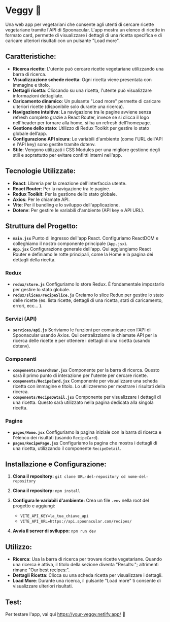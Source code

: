 # Veggy 🌿

Una web app per vegetariani che consente agli utenti di cercare ricette vegetariane tramite l'API di Spoonacular. L'app mostra un elenco di ricette in formato card, permette di visualizzare i dettagli di una ricetta specifica e di caricare ulteriori risultati con un pulsante "Load more".

## Caratteristiche:

- **Ricerca ricette**: L'utente può cercare ricette vegetariane utilizzando una barra di ricerca.
- **Visualizzazione schede ricetta**: Ogni ricetta viene presentata con immagine e titolo.
- **Dettagli ricetta**: Cliccando su una ricetta, l'utente può visualizzare informazioni dettagliate.
- **Caricamento dinamico**: Un pulsante "Load more" permette di caricare ulteriori ricette (disponibile solo durante una ricerca).
- **Navigazione intuitiva**: La navigazione tra le pagine avviene senza refresh completo grazie a React Router, invece se si clicca il logo nell'header per tornare alla home, si ha un refresh dell'homepage.
- **Gestione dello stato**: Utilizzo di Redux Toolkit per gestire lo stato globale dell’app.
- **Configurazione API sicura**: Le variabili d'ambiente (come l'URL dell'API e l'API key) sono gestite tramite dotenv.
- **Stile**: Vengono utilizzati i CSS Modules per una migliore gestione degli stili e soprattutto per evitare conflitti interni nell'app.

## Tecnologie Utilizzate:

- **React**: Libreria per la creazione dell'interfaccia utente.
- **React Router**: Per la navigazione tra le pagine.
- **Redux Toolkit**: Per la gestione dello stato globale.
- **Axios**: Per le chiamate API.
- **Vite**: Per il bundling e lo sviluppo dell'applicazione.
- **Dotenv**: Per gestire le variabili d'ambiente (API key e API URL).

## Struttura del Progetto:

- **`main.jsx`**
  Punto di ingresso dell'app React. Configuriamo ReactDOM e colleghiamo il nostro componente principale (`App.jsx`).
- **`App.jsx`**
  Configurazione generale dell'app. Qui aggiungiamo React Router e definiamo le rotte principali, come la Home e la pagina dei dettagli della ricetta.

### Redux

- **`redux/store.js`**
  Configuriamo lo store Redux. È fondamentale impostarlo per gestire lo stato globale.
- **`redux/slices/recipeSlice.js`**
  Creiamo lo slice Redux per gestire lo stato delle ricette (es. lista ricette, dettagli di una ricetta, stati di caricamento, errori, ecc... ).

### Servizi (API)

- **`services/api.js`**
  Scriviamo le funzioni per comunicare con l'API di Spoonacular usando Axios. Qui centralizziamo le chiamate API per la ricerca delle ricette e per ottenere i dettagli di una ricetta (usando dotenv).

### Componenti

- **`components/SearchBar.jsx`**
  Componente per la barra di ricerca. Questo sarà il primo punto di interazione per l'utente per cercare ricette.
- **`components/RecipeCard.jsx`**
  Componente per visualizzare una scheda ricetta con immagine e titolo. Lo utilizzeremo per mostrare i risultati della ricerca.
- **`components/RecipeDetail.jsx`**
  Componente per visualizzare i dettagli di una ricetta. Questo sarà utilizzato nella pagina dedicata alla singola ricetta.

### Pagine

- **`pages/Home.jsx`**
  Configuriamo la pagina iniziale con la barra di ricerca e l'elenco dei risultati (usando `RecipeCard`).
- **`pages/RecipePage.jsx`**
  Configuriamo la pagina che mostra i dettagli di una ricetta, utilizzando il componente `RecipeDetail`.

## Installazione e Configurazione:

1. **Clona il repository:**
   `git clone URL-del-repository cd nome-del-repository`

2. **Clona il repository:**
   `npm install`

3. **Configura le variabili d'ambiente:**
   Crea un file `.env` nella root del progetto e aggiungi:

   - `VITE_API_KEY=la_tua_chiave_api`
   - `VITE_API_URL=https://api.spoonacular.com/recipes/`

4. **Avvia il server di sviluppo:**
   `npm run dev`

## Utilizzo:

- **Ricerca**: Usa la barra di ricerca per trovare ricette vegetariane. Quando una ricerca è attiva, il titolo della sezione diventa "Results:"; altrimenti rimane "Our best recipes:".
- **Dettagli Ricetta**: Clicca su una scheda ricetta per visualizzare i dettagli.
- **Load More**: Durante una ricerca, il pulsante "Load more" ti consente di visualizzare ulteriori risultati.

## Test:

Per testare l'app, vai qui https://your-veggy.netlify.app/ 🔗
